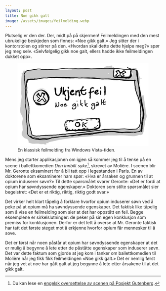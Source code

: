 ```yaml
---
layout: post
title: Noe gikk galt
image: /assets/images/feilmelding.webp
---
```


Plutselig er den der. Der, midt på på skjermen! Feilmeldingen med den mest ubrukelige beskjeden som finnes: «Noe gikk galt.» Jeg sitter der i kontorstolen og stirrer på den. «Hvordan skal dette dette hjelpe meg?» spør jeg meg selv. «Selvfølgelig gikk noe galt, ellers hadde ikke feilmeldingen dukket opp».

<figure>
  <img src="/assets/images/feilmelding.webp" alt="Tegnet illustrasjon som viser en feilmelding med teksten: «Ukjent feil. Noe gikk galt».">
  <figcaption>En klassisk feilmelding fra Windows Vista-tiden.</figcaption>
</figure>

Mens jeg starter applikasjonen om igjen så kommer jeg til å tenke på en scene i ballettkomedien _Den innbilt syke_[^1], skrevet av Molière. I scenen blir Mr. Geronte eksaminert for å bli tatt opp i legestanden i Paris. En av doktorene som eksaminerer ham spør: «Hva er årsaken og grunnen til at opium induserer søvn?» Til dette spørsmålet svarer Geronte: «Det er fordi at opium har søvndyssende egenskaper.» Doktoren som stilte spørsmålet sier begeistret: «Det er et riktig, riktig, riktig godt svar.»

Det virker helt klart tåpelig å forklare hvorfor opium induserer søvn ved å peke på at opium må ha søvndyssende egenskaper. Det faktisk like tåpelig som å vise en feilmelding som sier at det har oppstått en feil. Begge eksemplene er sirkelslutninger: de peker på sin egen konklusjon som premiss for konklusjonen. Derfor er det lett å overse at Mr. Geronte faktisk har tatt det første steget mot å erkjenne hvorfor opium får mennesker til å sove.

Det er først når noen påstår at opium har søvndyssende egenskaper at det er mulig å begynne å lete etter de påståtte egenskaper som induserer søvn. Det var dette faktum som gjorde at jeg kom i tanker om ballettkomedien til Molière når jeg fikk fikk feilmeldingen «Noe gikk galt.» Det er nemlig først når jeg vet at noe har gått galt at jeg begynne å lete etter årsakene til at det gikk galt.

[^1]: Du kan lese en [engelsk oversettelse av scenen på Posjekt Gutenberg](https://www.gutenberg.org/files/9070/9070-h/9070-h.htm#TN).
